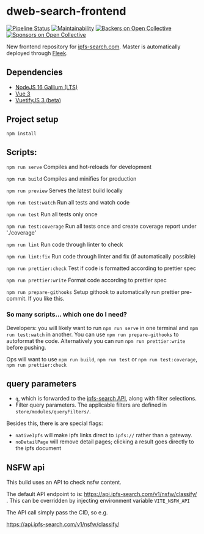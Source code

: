# dweb-search-frontend

[![Pipeline Status](https://gitlab.com/ipfs-search.com/dweb-search-frontend/badges/master/pipeline.svg)](https://gitlab.com/ipfs-search.com/dweb-search-frontend/-/commits/master)
[![Maintainability](https://api.codeclimate.com/v1/badges/1373bd46347115e764d2/maintainability)](https://codeclimate.com/github/ipfs-search/dweb-search-frontend/maintainability)
[![Backers on Open Collective](https://opencollective.com/ipfs-search/backers/badge.svg)](#backers)
[![Sponsors on Open Collective](https://opencollective.com/ipfs-search/sponsors/badge.svg)](#sponsors)

New frontend repository for [ipfs-search.com](https://ipfs-search.com). Master is automatically deployed through [Fleek](https://fleek.co/).

## Dependencies

- [NodeJS 16 Gallium (LTS)](https://nodejs.org/)
- [Vue 3](https://vuejs.org/)
- [VuetifyJS 3 (beta)](https://next.vuetifyjs.com/)

## Project setup

```
npm install
```

## Scripts:

`npm run serve` Compiles and hot-reloads for development

`npm run build` Compiles and minifies for production

`npm run preview` Serves the latest build locally

`npm run test:watch` Run all tests and watch code

`npm run test` Run all tests only once

`npm run test:coverage` Run all tests once and create coverage report under './coverage'

`npm run lint` Run code through linter to check

`npm run lint:fix` Run code through linter and fix (if automatically possible)

`npm run prettier:check` Test if code is formatted according to prettier spec

`npm run prettier:write` Format code according to prettier spec

`npm run prepare-githooks` Setup githook to automatically run prettier pre-commit. If you like this.

### So many scripts... which one do I need?

Developers: you will likely want to run `npm run serve` in one terminal and `npm run test:watch` in another. You can use `npm run prepare-githooks` to autoformat the code. Alternatively you can run `npm run prettier:write` before pushing.

Ops will want to use `npm run build`, `npm run test` or `npm run test:coverage`, `npm run prettier:check`

## query parameters

- `q`, which is forwarded to the [ipfs-search API](https://app.swaggerhub.com/apis-docs/ipfs-search/ipfs-search/1.0.2#/default/get_search), along with filter selections.
- Filter query parameters. The applicable filters are defined in `store/modules/queryFilters/`.

Besides this, there is are special flags:

- `nativeIpfs` will make ipfs links direct to `ipfs://` rather than a gateway.
- `noDetailPage` will remove detail pages; clicking a result goes directly to the ipfs document

## NSFW api

This build uses an API to check nsfw content.

The default API endpoint to is: https://api.ipfs-search.com/v1/nsfw/classify/
. This can be overridden by injecting environment variable `VITE_NSFW_API`

The API call simply pass the CID, so e.g.

https://api.ipfs-search.com/v1/nsfw/classify/<CID>
